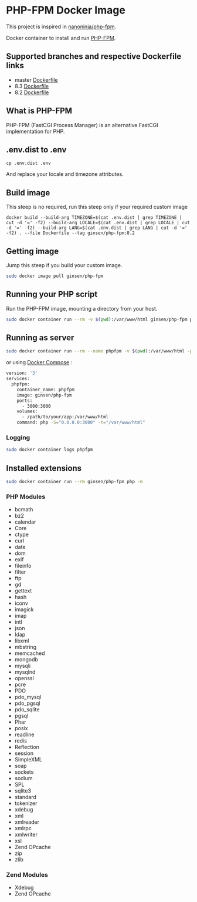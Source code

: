 # PHP-FPM Docker Image

This project is inspired in [nanoninja/php-fpm](https://github.com/nanoninja/php-fpm).

Docker container to install and run [PHP-FPM](https://php-fpm.org/).

## Supported branches and respective Dockerfile links

- master [Dockerfile](https://github.com/ginsen/php-fpm/blob/master/Dockerfile)
- 8.3 [Dockerfile](https://github.com/ginsen/php-fpm/blob/8.3/Dockerfile)
- 8.2 [Dockerfile](https://github.com/ginsen/php-fpm/blob/8.2/Dockerfile)
## What is PHP-FPM

PHP-FPM (FastCGI Process Manager) is an alternative FastCGI implementation for PHP.

## .env.dist to .env

```shell
cp .env.dist .env
```
And replace your locale and timezone attributes.

## Build image

This steep is no required, run this steep only if your required custom image 

```shell
docker build --build-arg TIMEZONE=$(cat .env.dist | grep TIMEZONE | cut -d '=' -f2) --build-arg LOCALE=$(cat .env.dist | grep LOCALE | cut -d '=' -f2) --build-arg LANG=$(cat .env.dist | grep LANG | cut -d '=' -f2) . --file Dockerfile --tag ginsen/php-fpm:8.2
```

## Getting image

Jump this steep if you build your custom image.
```sh
sudo docker image pull ginsen/php-fpm
```

## Running your PHP script

Run the PHP-FPM image, mounting a directory from your host.

```sh
sudo docker container run --rm -v $(pwd):/var/www/html ginsen/php-fpm php index.php
```

## Running as server

```sh
sudo docker container run --rm --name phpfpm -v $(pwd):/var/www/html -p 3000:3000 ginsen/php-fpm php -S="0.0.0.0:3000" -t="/var/www/html"
```

or using [Docker Compose](https://docs.docker.com/compose/) :

```sh
version: '3'
services:
  phpfpm:
    container_name: phpfpm
    image: ginsen/php-fpm
    ports:
      - 3000:3000
    volumes:
      - /path/to/your/app:/var/www/html
    command: php -S="0.0.0.0:3000" -t="/var/www/html"
```

### Logging

```sh
sudo docker container logs phpfpm
```

## Installed extensions

```bash
sudo docker container run --rm ginsen/php-fpm php -m
```

### PHP Modules

- bcmath
- bz2
- calendar
- Core
- ctype
- curl
- date
- dom
- exif
- fileinfo
- filter
- ftp
- gd
- gettext
- hash
- iconv
- imagick
- imap
- intl
- json
- ldap
- libxml
- mbstring
- memcached
- mongodb
- mysqli
- mysqlnd
- openssl
- pcre
- PDO
- pdo_mysql
- pdo_pgsql
- pdo_sqlite
- pgsql
- Phar
- posix
- readline
- redis
- Reflection
- session
- SimpleXML
- soap
- sockets
- sodium
- SPL
- sqlite3
- standard
- tokenizer
- xdebug
- xml
- xmlreader
- xmlrpc
- xmlwriter
- xsl
- Zend OPcache
- zip
- zlib

### Zend Modules

- Xdebug
- Zend OPcache